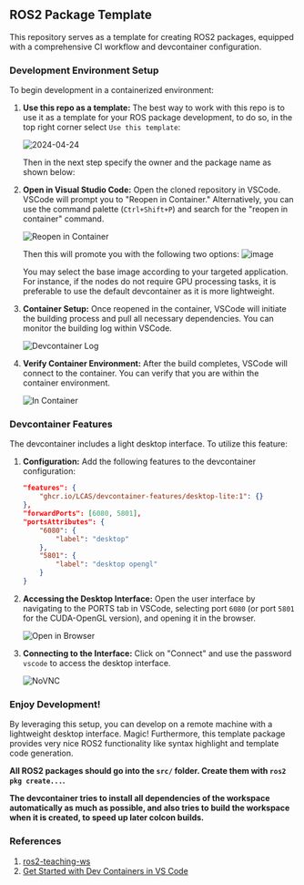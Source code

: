 ## ROS2 Package Template

This repository serves as a template for creating ROS2 packages, equipped with a comprehensive CI workflow and devcontainer configuration.

### Development Environment Setup

To begin development in a containerized environment:

1. **Use this repo as a template:**
   The best way to work with this repo is to use it as a template for your ROS package development, to do so, in the top right corner select `Use this template`:
   
   ![2024-04-24](https://github.com/LCAS/ros2_pkg_template/assets/47870260/2aba3511-7a3f-4e88-a3c1-26ba2be48b45)

   Then in the next step specify the owner and the package name as shown below:
      

3. **Open in Visual Studio Code:**
   Open the cloned repository in VSCode. VSCode will prompt you to "Reopen in Container." Alternatively, you can use the command palette (`Ctrl+Shift+P`) and search for the "reopen in container" command.

   ![Reopen in Container](https://github.com/LCAS/ros2_pkg_template/assets/47870260/52b26ae9-ffe9-4e7c-afb9-88cee88f870f)

   Then this will promote you with the following two options:
   ![image](https://github.com/user-attachments/assets/d0885c75-59de-4b5d-a8b7-c38bf02444d4)

   You may select the base image according to your targeted application. For instance, if the nodes do not require GPU processing tasks, it is preferable to use the default devcontainer as it is more lightweight.

5. **Container Setup:**
   Once reopened in the container, VSCode will initiate the building process and pull all necessary dependencies. You can monitor the building log within VSCode.

   ![Devcontainer Log](https://github.com/LCAS/ros2_pkg_template/assets/47870260/4a01e140-972e-4f10-b866-acaabf6b4cfd)

6. **Verify Container Environment:**
   After the build completes, VSCode will connect to the container. You can verify that you are within the container environment.

   ![In Container](https://github.com/LCAS/ros2_pkg_template/assets/47870260/9efec878-5d83-4aed-a9d0-8a1cf6bbf655)

### Devcontainer Features

The devcontainer includes a light desktop interface. To utilize this feature:

1. **Configuration:**
   Add the following features to the devcontainer configuration:

   ```json
   "features": {
       "ghcr.io/LCAS/devcontainer-features/desktop-lite:1": {}
   },
   "forwardPorts": [6080, 5801],
   "portsAttributes": {
       "6080": {
           "label": "desktop"
       },
       "5801": {
           "label": "desktop opengl"
       }
   }
   ```

2. **Accessing the Desktop Interface:**
   Open the user interface by navigating to the PORTS tab in VSCode, selecting port `6080` (or port `5801` for the CUDA-OpenGL version), and opening it in the browser.

   ![Open in Browser](https://github.com/LCAS/ros2_pkg_template/assets/47870260/b61f4c95-453b-4c92-ad66-5133c91abb05)

3. **Connecting to the Interface:**
   Click on "Connect" and use the password `vscode` to access the desktop interface.

   ![NoVNC](https://github.com/LCAS/ros2_pkg_template/assets/47870260/71246a4c-fd02-4196-b390-b18804f9cd4e)

### Enjoy Development!

By leveraging this setup, you can develop on a remote machine with a lightweight desktop interface. Magic! Furthermore, this template package provides very nice ROS2 functionality like syntax highlight and template code generation. 

**All ROS2 packages should go into the `src/` folder. Create them with `ros2 pkg create...`.**

**The devcontainer tries to install all dependencies of the workspace automatically as much as possible, and also tries to build the workspace when it is created, to speed up later colcon builds.**

### References

1. [ros2-teaching-ws](https://github.com/LCAS/ros2-teaching-ws)
2. [Get Started with Dev Containers in VS Code](https://youtu.be/b1RavPr_878?si=ADepc_VocOHTXP55)
